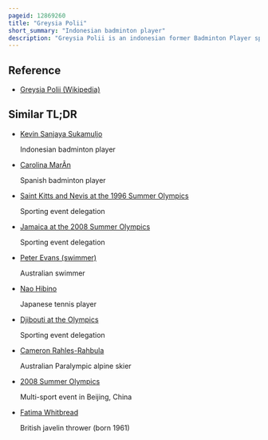 ```yaml
---
pageid: 12869260
title: "Greysia Polii"
short_summary: "Indonesian badminton player"
description: "Greysia Polii is an indonesian former Badminton Player specializing in Doubles. She won gold Medals in the Women's Doubles at the 2014 asian Games, at the 2019 Sea Games and at the 2020 Summer Olympics. She also won three Bronze Medals at the World Championships in 2015, 2018, and 2019. Polii is a Member of Bwf Athletes' Commission to represent the Needs and Views of Athletes to the Bwf Council and Committees from 2013 to 2017 and 2021 to 2025."
---
```


## Reference

- [Greysia Polii (Wikipedia)](https://en.wikipedia.org/?curid=12869260)

## Similar TL;DR

- [Kevin Sanjaya Sukamuljo](/tldr/en/kevin-sanjaya-sukamuljo)

  Indonesian badminton player

- [Carolina MarÃ­n](/tldr/en/carolina-marin)

  Spanish badminton player

- [Saint Kitts and Nevis at the 1996 Summer Olympics](/tldr/en/saint-kitts-and-nevis-at-the-1996-summer-olympics)

  Sporting event delegation

- [Jamaica at the 2008 Summer Olympics](/tldr/en/jamaica-at-the-2008-summer-olympics)

  Sporting event delegation

- [Peter Evans (swimmer)](/tldr/en/peter-evans-swimmer)

  Australian swimmer

- [Nao Hibino](/tldr/en/nao-hibino)

  Japanese tennis player

- [Djibouti at the Olympics](/tldr/en/djibouti-at-the-olympics)

  Sporting event delegation

- [Cameron Rahles-Rahbula](/tldr/en/cameron-rahles-rahbula)

  Australian Paralympic alpine skier

- [2008 Summer Olympics](/tldr/en/2008-summer-olympics)

  Multi-sport event in Beijing, China

- [Fatima Whitbread](/tldr/en/fatima-whitbread)

  British javelin thrower (born 1961)
